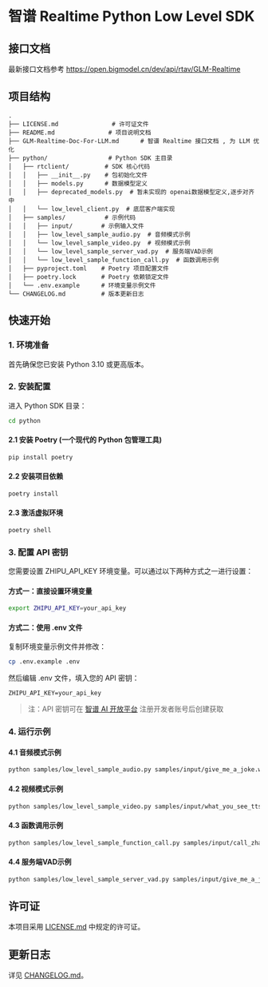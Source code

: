 # 智谱 Realtime Python Low Level SDK

## 接口文档 

最新接口文档参考 https://open.bigmodel.cn/dev/api/rtav/GLM-Realtime

## 项目结构
```
.
├── LICENSE.md               # 许可证文件
├── README.md               # 项目说明文档
├── GLM-Realtime-Doc-For-LLM.md      # 智谱 Realtime 接口文档 , 为 LLM 优化
├── python/                 # Python SDK 主目录
│   ├── rtclient/          # SDK 核心代码
│   │   ├── __init__.py    # 包初始化文件
│   │   ├── models.py      # 数据模型定义
│   │   ├── deprecated_models.py  # 暂未实现的 openai数据模型定义,逐步对齐中
│   │   └── low_level_client.py  # 底层客户端实现
│   ├── samples/           # 示例代码
│   │   ├── input/        # 示例输入文件
│   │   ├── low_level_sample_audio.py  # 音频模式示例
│   │   └── low_level_sample_video.py  # 视频模式示例
│   │   └── low_level_sample_server_vad.py  # 服务端VAD示例
│   │   └── low_level_sample_function_call.py  # 函数调用示例
│   ├── pyproject.toml    # Poetry 项目配置文件
│   ├── poetry.lock       # Poetry 依赖锁定文件
│   └── .env.example      # 环境变量示例文件
└── CHANGELOG.md          # 版本更新日志
```

## 快速开始

### 1. 环境准备

首先确保您已安装 Python 3.10 或更高版本。

### 2. 安装配置

进入 Python SDK 目录：
```bash
cd python
```

#### 2.1 安装 Poetry (一个现代的 Python 包管理工具)

```bash
pip install poetry
```

#### 2.2 安装项目依赖

```bash
poetry install
```

#### 2.3 激活虚拟环境

```bash
poetry shell
```

### 3. 配置 API 密钥

您需要设置 ZHIPU_API_KEY 环境变量。可以通过以下两种方式之一进行设置：

#### 方式一：直接设置环境变量

```bash
export ZHIPU_API_KEY=your_api_key
```

#### 方式二：使用 .env 文件

复制环境变量示例文件并修改：
```bash
cp .env.example .env
```
然后编辑 .env 文件，填入您的 API 密钥：
```
ZHIPU_API_KEY=your_api_key
```

> 注：API 密钥可在 [智谱 AI 开放平台](https://www.bigmodel.cn/) 注册开发者账号后创建获取

### 4. 运行示例

#### 4.1 音频模式示例

```bash
python samples/low_level_sample_audio.py samples/input/give_me_a_joke.wav
```

#### 4.2 视频模式示例

```bash
python samples/low_level_sample_video.py samples/input/what_you_see_tts.wav samples/input/programmer.jpg
```

#### 4.3 函数调用示例

```bash
python samples/low_level_sample_function_call.py samples/input/call_zhangsan.wav
```

#### 4.4 服务端VAD示例

```bash
python samples/low_level_sample_server_vad.py samples/input/give_me_a_joke.wav
```




## 许可证

本项目采用 [LICENSE.md](LICENSE.md) 中规定的许可证。

## 更新日志

详见 [CHANGELOG.md](CHANGELOG.md)。
